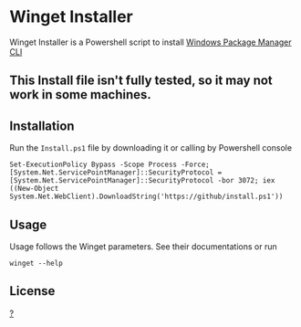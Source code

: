 # Winget Installer

Winget Installer is a Powershell script to install [Windows Package Manager CLI](https://github.com/microsoft/winget-cli/)

## This Install file isn't fully tested, so it may not work in some machines.

## Installation

Run the `Install.ps1` file by downloading it or calling by Powershell console
```
Set-ExecutionPolicy Bypass -Scope Process -Force; [System.Net.ServicePointManager]::SecurityProtocol = [System.Net.ServicePointManager]::SecurityProtocol -bor 3072; iex ((New-Object System.Net.WebClient).DownloadString('https://github/install.ps1'))
```

## Usage

Usage follows the Winget parameters. See their documentations or run
```
winget --help
```

## License
[?](https://choosealicense.com/licenses/)